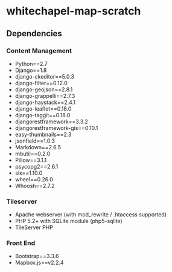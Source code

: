 # whitechapel-map-scratch

## Dependencies

### Content Management

* Python==2.7
* Django==1.8
* django-ckeditor==5.0.3
* django-filter==0.12.0
* django-geojson==2.8.1
* django-grappelli==2.7.3
* django-haystack==2.4.1
* django-leaflet==0.18.0
* django-taggit==0.18.0
* djangorestframework==3.3.2
* djangorestframework-gis==0.10.1
* easy-thumbnails==2.3
* jsonfield==1.0.3
* Markdown==2.6.5
* mbutil==0.2.0
* Pillow==3.1.1
* psycopg2==2.6.1
* six==1.10.0
* wheel==0.26.0
* Whoosh==2.7.2

### Tileserver

* Apache webserver (with mod_rewrite / .htaccess supported)
* PHP 5.2+ with SQLite module (php5-sqlite)
* TileServer PHP

### Front End

* Bootstrap==3.3.6
* Mapbox.js==v2.2.4
